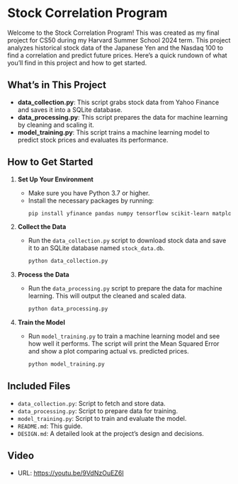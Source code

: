 # Stock Correlation Program


Welcome to the Stock Correlation Program! This was created as my final project for CS50 during my Harvard Summer School 2024 term. This project analyzes historical stock data of the Japanese Yen and the Nasdaq 100 to find a correlation and predict future prices. Here’s a quick rundown of what you’ll find in this project and how to get started.

## What’s in This Project

- **data_collection.py**: This script grabs stock data from Yahoo Finance and saves it into a SQLite database.
- **data_processing.py**: This script prepares the data for machine learning by cleaning and scaling it.
- **model_training.py**: This script trains a machine learning model to predict stock prices and evaluates its performance.

## How to Get Started

1. **Set Up Your Environment**
   - Make sure you have Python 3.7 or higher.
   - Install the necessary packages by running:
     ```bash
     pip install yfinance pandas numpy tensorflow scikit-learn matplotlib
     ```

2. **Collect the Data**
   - Run the `data_collection.py` script to download stock data and save it to an SQLite database named `stock_data.db`.
     ```bash
     python data_collection.py
     ```

3. **Process the Data**
   - Run the `data_processing.py` script to prepare the data for machine learning. This will output the cleaned and scaled data.
     ```bash
     python data_processing.py
     ```

4. **Train the Model**
   - Run `model_training.py` to train a machine learning model and see how well it performs. The script will print the Mean Squared Error and show a plot comparing actual vs. predicted prices.
     ```bash
     python model_training.py
     ```

## Included Files

- `data_collection.py`: Script to fetch and store data.
- `data_processing.py`: Script to prepare data for training.
- `model_training.py`: Script to train and evaluate the model.
- `README.md`: This guide.
- `DESIGN.md`: A detailed look at the project’s design and decisions.

## Video

- URL: https://youtu.be/9VdNzOuEZ6I

